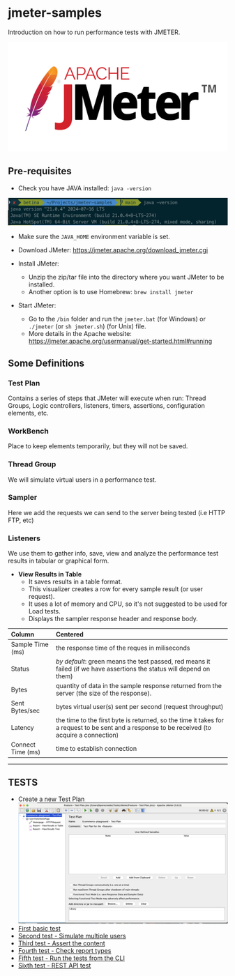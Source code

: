# jmeter-samples

Introduction on how to run performance tests with JMETER.

![Alt text](/images/Jmeter-logo.png "JMETER Logo")

## Pre-requisites
* Check you have JAVA installed: `java -version`

![Alt text](/images/java-version.png "Check your java version")

* Make sure the `JAVA_HOME` environment variable is set.

* Download JMeter: https://jmeter.apache.org/download_jmeter.cgi

* Install JMeter:

    - Unzip the zip/tar file into the directory where you want JMeter to be installed.
    - Another option is to use Homebrew: `brew install jmeter`

* Start JMeter:
    - Go to the `/bin` folder and run the `jmeter.bat` (for Windows) or `./jmeter` (or `sh jmeter.sh`) (for Unix) file.
    - More details in the Apache website: https://jmeter.apache.org/usermanual/get-started.html#running

## Some Definitions 
### Test Plan
Contains a series of steps that JMeter will execute when run: Thread Groups, Logic controllers, listeners, timers, assertions, configuration elements, etc.

### WorkBench
Place to keep elements temporarily, but they will not be saved.

### Thread Group
We will simulate virtual users in a performance test.

### Sampler
Here we add the requests we can send to the server being tested (i.e HTTP FTP, etc)

### Listeners
We use them to gather info, save, view and analyze the performance test results in tabular or graphical form.

* **View Results in Table**
    * It saves results in a table format.
    * This visualizer creates a row for every sample result (or user request).
    * It uses a lot of memory and CPU, so it's not suggested to be used for Load tests.
    * Displays the sampler response header and response body.

| Column       | Centered        |
| :----------- | :-------------- |
| Sample Time (ms) | the response time of the reques in miliseconds  |
| Status | *by default*: green means the test passed, red means it failed (if we have assertions the status will depend on them) |
| Bytes | quantity of data in the sample response returned from the server (the size of the response). |
| Sent Bytes/sec | bytes virtual user(s) sent per second (request throughput) |
| Latency | the time to the first byte is returned, so the time it takes for a request to be sent and a response to be received (to acquire a connection) |
| Connect Time (ms) | time to establish connection |
 

---
## TESTS

* Create a new Test Plan
    ![Alt text](/images/Test_Plan.png "Add a new Test Plan")
* [First basic test](/docs/tests/first-test.md "Add your first basic test")
* [Second test - Simulate multiple users](/docs/tests/second-test.md "Run a test with multiple users")
* [Third test - Assert the content](/docs/tests/third-test.md "Assert the content of the results")
* [Fourth test - Check report types](/docs/tests/fourth-test.md "Check the different report types")
* [Fifth test - Run the tests from the CLI](/docs/tests/fifth-test.md "Run the tests from the CLI")
* [Sixth test - REST API test](/docs/tests/fifth-test.md "REST API tests")
